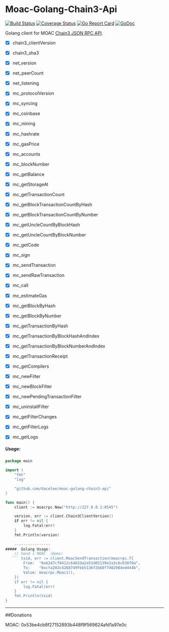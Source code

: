 # Moac-Golang-Chain3-Api
[![Build Status](https://travis-ci.org/onrik/ethrpc.svg?branch=master)](https://travis-ci.org/onrik/ethrpc)
[![Coverage Status](https://coveralls.io/repos/github/onrik/ethrpc/badge.svg?branch=master)](https://coveralls.io/github/onrik/ethrpc?branch=master)
[![Go Report Card](https://goreportcard.com/badge/github.com/onrik/ethrpc)](https://goreportcard.com/report/github.com/onrik/ethrpc)
[![GoDoc](https://godoc.org/github.com/onrik/ethrpc?status.svg)](https://godoc.org/github.com/onrik/ethrpc)


Golang client for MOAC [Chain3 JSON RPC API](https://github.com/MOACChain/chain3).

- [x] chain3_clientVersion
- [x] chain3_sha3
- [x] net_version
- [x] net_peerCount
- [x] net_listening
- [x] mc_protocolVersion
- [x] mc_syncing
- [x] mc_coinbase
- [x] mc_mining
- [x] mc_hashrate
- [x] mc_gasPrice
- [x] mc_accounts
- [x] mc_blockNumber
- [x] mc_getBalance
- [x] mc_getStorageAt
- [x] mc_getTransactionCount
- [x] mc_getBlockTransactionCountByHash
- [x] mc_getBlockTransactionCountByNumber
- [x] mc_getUncleCountByBlockHash
- [x] mc_getUncleCountByBlockNumber
- [x] mc_getCode
- [x] mc_sign
- [x] mc_sendTransaction
- [x] mc_sendRawTransaction
- [x] mc_call
- [x] mc_estimateGas
- [x] mc_getBlockByHash
- [x] mc_getBlockByNumber
- [x] mc_getTransactionByHash
- [x] mc_getTransactionByBlockHashAndIndex
- [x] mc_getTransactionByBlockNumberAndIndex
- [x] mc_getTransactionReceipt
- [x] mc_getCompilers
- [x] mc_newFilter
- [x] mc_newBlockFilter
- [x] mc_newPendingTransactionFilter
- [x] mc_uninstallFilter
- [x] mc_getFilterChanges
- [x] mc_getFilterLogs
- [x] mc_getLogs


##### Usage:
```go
package main

import (
    "fmt"
    "log"

    "github.com/dacelee/moac-golang-chain3-api"
)

func main() {
    client := moacrpc.New("http://127.0.0.1:8545")

    version, err := client.Chain3ClientVersion()
    if err != nil {
        log.Fatal(err)
    }
    fmt.Println(version)
    
    ----------------
#####  Golang Usage:
    // Send 1 MOAC （demo）
   ``` txid, err := client.MoacSendTransaction(moacrpc.T{
        From:  "0x6247cf0412c6462da2a51d05139e2a3c6c630f0a",
        To:    "0xcfa202c4268749fbb5136f2b68f7402984ed444b",
        Value: moacrpc.Moac1(),
    })
    if err != nil {
        log.Fatal(err)
    }
    fmt.Println(txid)
}
```
----------------
##Donations

MOAC: 0x53be4cb8f27152893b448f9f569624afd1a97e0c


